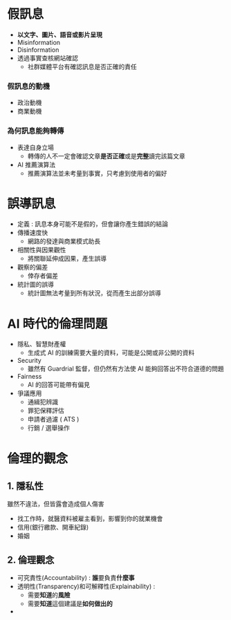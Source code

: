# 假訊息
- **以文字、圖片、語音或影片呈現**
- Misinformation
- Disinformation
- 透過事實查核網站確認
	- 社群媒體平台有確認訊息是否正確的責任
### 假訊息的動機
- 政治動機
- 商業動機

### 為何訊息能夠轉傳
- 表達自身立場
	- 轉傳的人不一定會確認文章**是否正確**或是**完整**讀完該篇文章
- AI 推薦演算法
	- 推薦演算法並未考量到事實，只考慮到使用者的偏好

# 誤導訊息
- 定義 : 訊息本身可能不是假的，但會讓你產生錯誤的結論
- 傳播速度快
	- 網路的發達與商業模式助長
- 相關性與因果觀性
	- 將關聯延伸成因果，產生誤導
- 觀察的偏差
	- 倖存者偏差
- 統計圖的誤導
	- 統計圖無法考量到所有狀況，從而產生出部分誤導

# AI 時代的倫理問題
- 隱私、智慧財產權
	- 生成式 AI 的訓練需要大量的資料，可能是公開或非公開的資料
- Security
	- 雖然有 Guardrial 監督，但仍然有方法使 AI 能夠回答出不符合道德的問題
- Fairness
	- AI 的回答可能帶有偏見
- 爭議應用
	- 通緝犯辨識
	- 罪犯保釋評估
	- 申請者過濾 ( ATS )
	- 行銷 / 選舉操作
# 倫理的觀念
## 1.  隱私性
雖然不違法，但皆露會造成個人傷害
- 找工作時，就醫資料被雇主看到，影響到你的就業機會
- 信用(銀行繳款、開車紀錄)
- 婚姻
## 2.  倫理觀念
- 可究責性(Accountability) : **誰**要負責**什麼事**
- 透明性(Transparency)和可解釋性(Explainability) :
	- 需要**知道**的**風險**
	- 需要**知道**這個建議是**如何做出的**
- 
